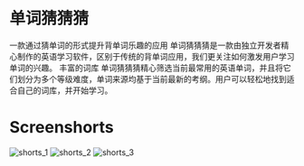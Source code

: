 # 单词猜猜猜

一款通过猜单词的形式提升背单词乐趣的应用
单词猜猜猜是一款由独立开发者精心制作的英语学习软件，区别于传统的背单词应用，我们更关注如何激发用户学习单词的兴趣。
丰富的词库
单词猜猜猜精心筛选当前最常用的英语单词，并且将它们划分为多个等级难度，单词来源均基于当前最新的考纲。用户可以轻松地找到适合自己的词库，并开始学习。

# Screenshorts
![shorts_1](https://naiso.neocities.org/adolf/content/image/cato/1.jpg)
![shorts_2](https://naiso.neocities.org/adolf/content/image/cato/2.jpg)
![shorts_3](https://naiso.neocities.org/adolf/content/image/cato/3.jpg)
